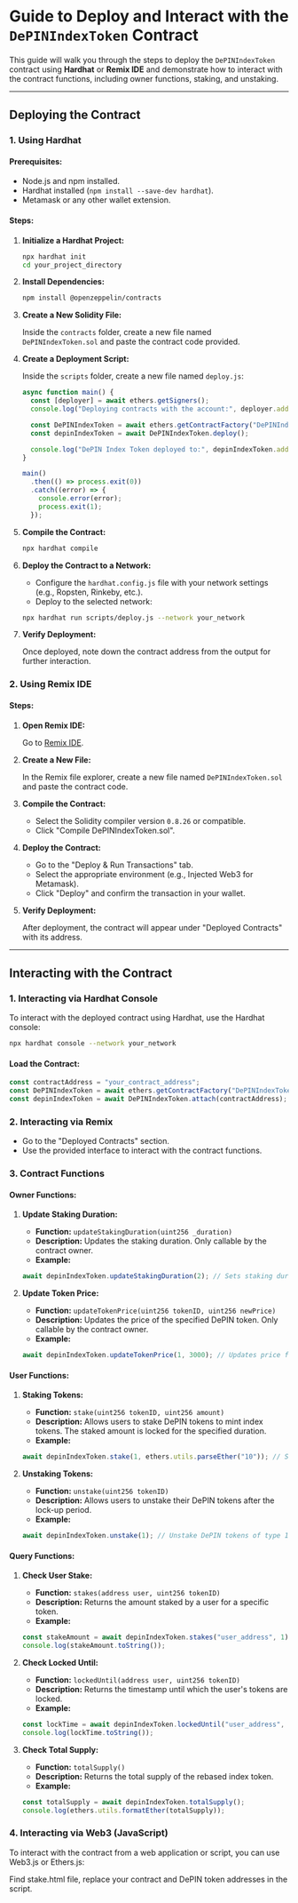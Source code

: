 
# Guide to Deploy and Interact with the `DePINIndexToken` Contract

This guide will walk you through the steps to deploy the `DePINIndexToken` contract using **Hardhat** or **Remix IDE** and demonstrate how to interact with the contract functions, including owner functions, staking, and unstaking.

---

## **Deploying the Contract**

### 1. **Using Hardhat**

#### **Prerequisites:**
- Node.js and npm installed.
- Hardhat installed (`npm install --save-dev hardhat`).
- Metamask or any other wallet extension.

#### **Steps:**

1. **Initialize a Hardhat Project:**

   ```bash
   npx hardhat init
   cd your_project_directory
   ```

2. **Install Dependencies:**

   ```bash
   npm install @openzeppelin/contracts
   ```

3. **Create a New Solidity File:**

   Inside the `contracts` folder, create a new file named `DePINIndexToken.sol` and paste the contract code provided.

4. **Create a Deployment Script:**

   Inside the `scripts` folder, create a new file named `deploy.js`:

   ```javascript
   async function main() {
     const [deployer] = await ethers.getSigners();
     console.log("Deploying contracts with the account:", deployer.address);

     const DePINIndexToken = await ethers.getContractFactory("DePINIndexToken");
     const depinIndexToken = await DePINIndexToken.deploy();

     console.log("DePIN Index Token deployed to:", depinIndexToken.address);
   }

   main()
     .then(() => process.exit(0))
     .catch((error) => {
       console.error(error);
       process.exit(1);
     });
   ```

5. **Compile the Contract:**

   ```bash
   npx hardhat compile
   ```

6. **Deploy the Contract to a Network:**

   - Configure the `hardhat.config.js` file with your network settings (e.g., Ropsten, Rinkeby, etc.).
   - Deploy to the selected network:

   ```bash
   npx hardhat run scripts/deploy.js --network your_network
   ```

7. **Verify Deployment:**

   Once deployed, note down the contract address from the output for further interaction.

### 2. **Using Remix IDE**

#### **Steps:**

1. **Open Remix IDE:**

   Go to [Remix IDE](https://remix.ethereum.org/).

2. **Create a New File:**

   In the Remix file explorer, create a new file named `DePINIndexToken.sol` and paste the contract code.

3. **Compile the Contract:**

   - Select the Solidity compiler version `0.8.26` or compatible.
   - Click "Compile DePINIndexToken.sol".

4. **Deploy the Contract:**

   - Go to the "Deploy & Run Transactions" tab.
   - Select the appropriate environment (e.g., Injected Web3 for Metamask).
   - Click "Deploy" and confirm the transaction in your wallet.

5. **Verify Deployment:**

   After deployment, the contract will appear under "Deployed Contracts" with its address.

---

## **Interacting with the Contract**

### **1. Interacting via Hardhat Console**

To interact with the deployed contract using Hardhat, use the Hardhat console:

```bash
npx hardhat console --network your_network
```

#### **Load the Contract:**

```javascript
const contractAddress = "your_contract_address";
const DePINIndexToken = await ethers.getContractFactory("DePINIndexToken");
const depinIndexToken = await DePINIndexToken.attach(contractAddress);
```

### **2. Interacting via Remix**

- Go to the "Deployed Contracts" section.
- Use the provided interface to interact with the contract functions.

### **3. Contract Functions**

#### **Owner Functions:**

1. **Update Staking Duration:**

   - **Function:** `updateStakingDuration(uint256 _duration)`
   - **Description:** Updates the staking duration. Only callable by the contract owner.
   - **Example:**

   ```javascript
   await depinIndexToken.updateStakingDuration(2); // Sets staking duration to 2 days
   ```

2. **Update Token Price:**

   - **Function:** `updateTokenPrice(uint256 tokenID, uint256 newPrice)`
   - **Description:** Updates the price of the specified DePIN token. Only callable by the contract owner.
   - **Example:**

   ```javascript
   await depinIndexToken.updateTokenPrice(1, 3000); // Updates price for tokenID 1 to 3000
   ```

#### **User Functions:**

1. **Staking Tokens:**

   - **Function:** `stake(uint256 tokenID, uint256 amount)`
   - **Description:** Allows users to stake DePIN tokens to mint index tokens. The staked amount is locked for the specified duration.
   - **Example:**

   ```javascript
   await depinIndexToken.stake(1, ethers.utils.parseEther("10")); // Stake 10 DePIN tokens of type 1
   ```

2. **Unstaking Tokens:**

   - **Function:** `unstake(uint256 tokenID)`
   - **Description:** Allows users to unstake their DePIN tokens after the lock-up period.
   - **Example:**

   ```javascript
   await depinIndexToken.unstake(1); // Unstake DePIN tokens of type 1
   ```

#### **Query Functions:**

1. **Check User Stake:**

   - **Function:** `stakes(address user, uint256 tokenID)`
   - **Description:** Returns the amount staked by a user for a specific token.
   - **Example:**

   ```javascript
   const stakeAmount = await depinIndexToken.stakes("user_address", 1);
   console.log(stakeAmount.toString());
   ```

2. **Check Locked Until:**

   - **Function:** `lockedUntil(address user, uint256 tokenID)`
   - **Description:** Returns the timestamp until which the user's tokens are locked.
   - **Example:**

   ```javascript
   const lockTime = await depinIndexToken.lockedUntil("user_address", 1);
   console.log(lockTime.toString());
   ```

3. **Check Total Supply:**

   - **Function:** `totalSupply()`
   - **Description:** Returns the total supply of the rebased index token.
   - **Example:**

   ```javascript
   const totalSupply = await depinIndexToken.totalSupply();
   console.log(ethers.utils.formatEther(totalSupply));
   ```

### **4. Interacting via Web3 (JavaScript)**

To interact with the contract from a web application or script, you can use Web3.js or Ethers.js:

Find stake.html file, replace your contract and DePIN token addresses in the script.
